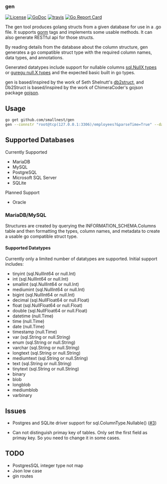 ### gen 

[![License](https://img.shields.io/:license-apache-3.0-blue.svg)](https://opensource.org/licenses/Apache-3.0) [![GoDoc](https://godoc.org/github.com/smallnest/gen?status.png)](http://godoc.org/github.com/smallnest/gen)  [![travis](https://travis-ci.org/smallnest/gen.svg?branch=master)](https://travis-ci.org/smallnest/gen) [![Go Report Card](https://goreportcard.com/badge/github.com/smallnest/gen)](https://goreportcard.com/report/github.com/smallnest/gen)

The gen tool produces golang structs from a given database for use in a .go file.
It supports [gorm](https://github.com/jinzhu/gorm) tags and implements some usable methods.
It can also generate RESTful api for those structs.

By reading details from the database about the column structure, gen generates a go compatible struct type
with the required column names, data types, and annotations.

Generated datatypes include support for nullable columns [sql.NullX types](https://golang.org/pkg/database/sql/#NullBool) or [guregu null.X types](https://github.com/guregu/null)
and the expected basic built in go types.

gen is based/inspired by the work of Seth Shelnutt's [db2struct](https://github.com/Shelnutt2/db2struct), and Db2Struct is based/inspired by the work of ChimeraCoder's gojson package [gojson](https://github.com/ChimeraCoder/gojson).


## Usage

```BASH
go get github.com/smallnest/gen
gen --connstr "root@tcp(127.0.0.1:3306)/employees?&parseTime=True" --database employees  --json --gorm --guregu --rest
```

## Supported Databases

Currently Supported
- MariaDB
- MySQL
- PostgreSQL
- Microsoft SQL Server
- SQLite

Planned Support
- Oracle


### MariaDB/MySQL

Structures are created by querying the INFORMATION_SCHEMA.Columns table and then formatting the types, column names,
and metadata to create a usable go compatible struct type.


#### Supported Datatypes

Currently only a limited number of datatypes are supported. Initial support includes:
-  tinyint (sql.NullInt64 or null.Int)
-  int      (sql.NullInt64 or null.Int)
-  smallint      (sql.NullInt64 or null.Int)
-  mediumint      (sql.NullInt64 or null.Int)
-  bigint (sql.NullInt64 or null.Int)
-  decimal (sql.NullFloat64 or null.Float)
-  float (sql.NullFloat64 or null.Float)
-  double (sql.NullFloat64 or null.Float)
-  datetime (null.Time)
-  time  (null.Time)
-  date (null.Time)
-  timestamp (null.Time)
-  var (sql.String or null.String)
-  enum (sql.String or null.String)
-  varchar (sql.String or null.String)
-  longtext (sql.String or null.String)
-  mediumtext (sql.String or null.String)
-  text (sql.String or null.String)
-  tinytext (sql.String or null.String)
-  binary
-  blob
-  longblob
-  mediumblob
-  varbinary


## Issues

- Postgres and SQLite driver support for sql.ColumnType.Nullable() ([#3](https://github.com/smallnest/gen/issues/3))

- Can not distinguish primay key of tables. Only set the first field as primay key. So you need to change it in some cases.

## TODO

- PostgresSQL integer type not map
- Json low case
- gin  routes


